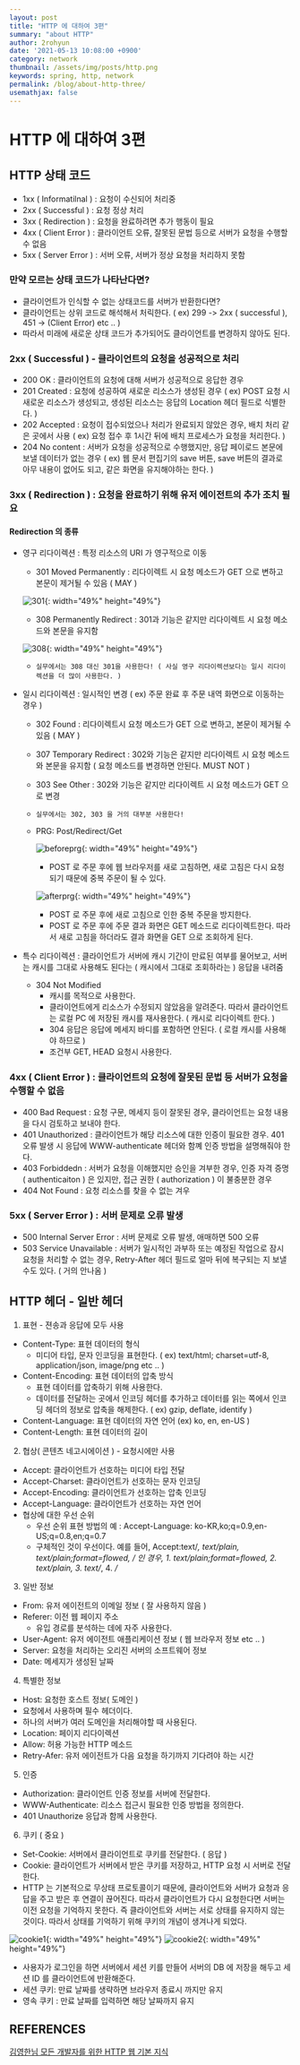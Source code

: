 ```yaml
---
layout: post
title: "HTTP 에 대하여 3편"
summary: "about HTTP"
author: 2rohyun
date: '2021-05-13 10:08:00 +0900'
category: network
thumbnail: /assets/img/posts/http.png
keywords: spring, http, network
permalink: /blog/about-http-three/
usemathjax: false
---
```


# HTTP 에 대하여 3편

## HTTP 상태 코드 
 - 1xx ( Informatilnal ) : 요청이 수신되어 처리중
 - 2xx ( Successful ) : 요청 정상 처리
 - 3xx ( Redirection ) : 요청을 완료하려면 추가 행동이 필요
 - 4xx ( Client Error ) : 클라이언트 오류, 잘못된 문법 등으로 서버가 요청을 수행할 수 없음
 - 5xx ( Server Error ) : 서버 오류, 서버가 정상 요청을 처리하지 못함

### 만약 모르는 상태 코드가 나타난다면?
 - 클라이언트가 인식할 수 없는 상태코드를 서버가 반환한다면?
 - 클라이언트는 상위 코드로 해석해서 처릭한다. ( ex) 299 -> 2xx ( successful ), 451 ->  (Client Error) etc .. )
 - 따라서 미래에 새로운 상태 코드가 추가되어도 클라이언트를 변경하지 않아도 된다.

### 2xx ( Successful ) - 클라이언트의 요청을 성공적으로 처리
 - 200 OK : 클라이언트의 요청에 대해 서버가 성공적으로 응답한 경우
 - 201 Created : 요청에 성공하여 새로운 리소스가 생성된 경우  ( ex) POST 요청 시 새로운 리소스가 생성되고, 생성된 리소스는 응답의 Location 헤더 필드로 식별한다. )
 - 202 Accepted : 요청이 접수되었으나 처리가 완료되지 않았은 경우, 배치 처리 같은 곳에서 사용 ( ex) 요청 접수 후 1시간 뒤에 배치 프로세스가 요청을 처리한다. )
 - 204 No content : 서버가 요청을 성공적으로 수행했지만, 응답 페이로드 본문에 보낼 데이터가 없는 경우 ( ex) 웹 문서 편집기의 save 버튼, save 버튼의 결과로 아무 내용이 없어도 되고, 같은 화면을 유지해야하는 한다. )

### 3xx ( Redirection ) : 요청을 완료하기 위해 유저 에이전트의 추가 조치 필요

#### Redirection 의 종류
 - 영구 리다이렉션 : 특정 리소스의 URI 가 영구적으로 이동 
   - 301 Moved Permanently : 리다이렉트 시 요청 메소드가 GET 으로 변하고 본문이 제거될 수 있음 ( MAY )

   ![301](/assets/img/posts/301.png){: width="49%" height="49%"}

   - 308 Permanently Redirect : 301과 기능은 같지만 리다이렉트 시 요청 메소드와 본문을 유지함

   ![308](/assets/img/posts/308.png){: width="49%" height="49%"}

   - `실무에서는 308 대신 301을 사용한다! ( 사실 영구 리다이렉션보다는 일시 리다이렉션을 더 많이 사용한다. )`

 - 일시 리다이렉션 : 일시적인 변경 ( ex) 주문 완료 후 주문 내역 화면으로 이동하는 경우 )
   - 302 Found : 리다이렉트시 요청 메소드가 GET 으로 변하고, 본문이 제거될 수 있음 ( MAY )
   - 307 Temporary Redirect : 302와 기능은 같지만 리다이렉트 시 요청 메소드와 본문을 유지함 ( 요청 메소드를 변경하면 안된다. MUST NOT )
   - 303 See Other : 302와 기능은 같지만 리다이렉트 시 요청 메소드가 GET 으로 변경
   - `실무에서는 302, 303 을 거의 대부분 사용한다!`
   - PRG: Post/Redirect/Get

     ![beforeprg](/assets/img/posts/beforeprg.png){: width="49%" height="49%"}

     - POST 로 주문 후에 웹 브라우저를 새로 고침하면, 새로 고침은 다시 요청되기 때문에 중복 주문이 될 수 있다.

     ![afterprg](/assets/img/posts/afterprg.png){: width="49%" height="49%"}

     - POST 로 주문 후에 새로 고침으로 인한 중복 주문을 방지한다.
     - POST 로 주문 후에 주문 결과 화면은 GET 메소드로 리다이렉트한다. 따라서 새로 고침을 하더라도 결과 화면을 GET 으로 조회하게 된다.

 - 특수 리다이렉션 : 클라이언트가 서버에 캐시 기간이 만료된 여부를 물어보고, 서버는 캐시를 그대로 사용해도 된다는 ( 캐시에서 그대로 조회하라는 ) 응답을 내려줌
   - 304 Not Modified
     - 캐시를 목적으로 사용한다.
     - 클라이언트에게 리소스가 수정되지 않았음을 알려준다. 따라서 클라이언트는 로컬 PC 에 저장된 캐시를 재사용한다. ( 캐시로 리다이렉트 한다. )
     - 304 응답은 응답에 메세지 바디를 포함하면 안된다. ( 로컬 캐시를 사용해야 하므로 )
     - 조건부 GET, HEAD 요청시 사용한다.

### 4xx ( Client Error ) : 클라이언트의 요청에 잘못된 문법 등 서버가 요청을 수행할 수 없음
 - 400 Bad Request : 요청 구문, 메세지 등이 잘못된 경우, 클라이언트는 요청 내용을 다시 검토하고 보내야 한다. 
 - 401 Unauthorized : 클라이언트가 해당 리소스에 대한 인증이 필요한 경우. 401 오류 발생 시 응답에 WWW-authenticate 헤더와 함꼐 인증 방법을 설명해줘야 한다.
 - 403 Forbiddedn : 서버가 요청을 이해했지만 승인을 겨부한 경우, 인증 자격 증명 ( authenticaiton ) 은 있지만, 접근 권한 ( authorization ) 이 불충분한 경우 
 - 404 Not Found : 요청 리소스를 찾을 수 없는 겨우

### 5xx ( Server Error ) : 서버 문제로 오류 발생
 - 500 Internal Server Error : 서버 문제로 오류 발생, 애매하면 500 오류
 - 503 Service Unavailable : 서버가 일시적인 과부하 또는 예정된 작업으로 잠시 요청을 처리할 수 없는 경우, Retry-After 헤더 필드로 얼마 뒤에 복구되는 지 보낼 수도 있다. ( 거의 안나옴 )

## HTTP 헤더 - 일반 헤더

1. 표현 - 젼송과 응답에 모두 사용
 - Content-Type: 표현 데이터의 형식
   - 미디어 타입, 문자 인코딩을 표현한다. ( ex) text/html; charset=utf-8, application/json, image/png etc .. )
 - Content-Encoding: 표현 데이터의 압축 방식
   - 표현 데이터를 압축하기 위해 사용한다.
   - 데이터를 전달하는 곳에서 인코딩 헤더를 추가하고 데이터를 읽는 쪽에서 인코딩 헤더의 정보로 압축을 해제한다. ( ex) gzip, deflate, identify )
 - Content-Language: 표현 데이터의 자연 언어 (ex) ko, en, en-US )
 - Content-Length: 표현 데이터의 길이

2. 협상( 콘텐츠 네고시에이션 ) - 요청시에만 사용 
 - Accept: 클라이언트가 선호하는 미디어 타입 전달
 - Accept-Charset: 클라이언트가 선호하는 문자 인코딩
 - Accept-Encoding: 클라이언트가 선호하는 압축 인코딩
 - Accept-Language: 클라이언트가 선호하는 자연 언어
 - 협상에 대한 우선 순위 
   - 우선 순위 표현 방법의 예 : Accept-Language: ko-KR,ko;q=0.9,en-US;q=0.8,en;q=0.7
   - 구체적인 것이 우선이다. 예를 들어, Accept:text/*, text/plain, text/plain;format=flowed, */* 인 경우, 1. text/plain;format=flowed, 2. text/plain, 3. text/*, 4. */*

3. 일반 정보 
 - From: 유저 에이전트의 이메일 정보 ( 잘 사용하지 않음 )
 - Referer: 이전 웹 페이지 주소
   - 유입 경로를 분석하는 데에 자주 사용한다.
 - User-Agent: 유저 에이전트 애플리케이션 정보 ( 웹 브라우저 정보 etc .. )
 - Server: 요청을 처리하는 오리진 서버의 소프트웨어 정보
 - Date: 메세지가 생성된 날짜

4. 특별한 정보
 - Host: 요청한 호스트 정보( 도메인 )
  - 요청에서 사용하며 필수 헤더이다.
  - 하나의 서버가 여러 도메인을 처리해야할 때 사용된다.
 - Location: 페이지 리다이렉션
 - Allow: 허용 가능한 HTTP 메소드
 - Retry-Afer: 유저 에이전트가 다음 요청을 하기까지 기다려야 하는 시간

5. 인증
 - Authorization: 클라이언트 인증 정보를 서버에 전달한다.
 - WWW-Authenticate: 리소스 접근시 필요한 인증 방법을 정의한다.
  - 401 Unauthorize 응답과 함께 사용한다.

6. 쿠키 ( 중요 )
 - Set-Cookie: 서버에서 클라이언트로 쿠키를 전달한다. ( 응답 )
 - Cookie: 클라이언트가 서버에서 받은 쿠키를 저장하고, HTTP 요청 시 서버로 전달한다.
 - HTTP 는 기본적으로 무상태 프로토콜이기 때문에, 클라이언트와 서버가 요청과 응답을 주고 받은 후 연결이 끊어진다. 따라서 클라이언트가 다시 요청한다면 서버는 이전 요청을 기억하지 못한다. 즉 클라이언트와 서버는 서로 상태를 유지하지 않는 것이다. 따라서 상태를 기억하기 위해 쿠키의 개념이 생겨나게 되었다.

  ![cookie1](/assets/img/posts/cookie1.png){: width="49%" height="49%"} ![cookie2](/assets/img/posts/cookie2.png){: width="49%" height="49%"} 

  - 사용자가 로그인을 하면 서버에서 세션 키를 만들어 서버의 DB 에 저장을 해두고 세션 ID 를 클라이언트에 반환해준다. 
  - 세션 쿠키: 만료 날짜를 생략하면 브라우저 종료시 까지만 유지
  - 영속 쿠키 : 만료 날짜를 입력하면 해당 날짜까지 유지


 
## REFERENCES
[김영한님 모든 개발자를 위한 HTTP 웹 기본 지식](https://www.inflearn.com/course/http-%EC%9B%B9-%EB%84%A4%ED%8A%B8%EC%9B%8C%ED%81%AC)



